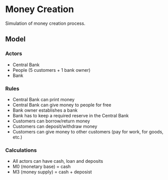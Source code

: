 # Money Creation

Simulation of money creation process.

## Model

### Actors
- Central Bank
- People (5 customers + 1 bank owner)
- Bank

### Rules
- Central Bank can print money
- Central Bank can give money to people for free
- Bank owner establishes a bank
- Bank has to keep a required reserve in the Central Bank
- Customers can borrow/return money
- Customers can deposit/withdraw money
- Customers can give money to other customers (pay for work, for goods, etc.)
 
### Calculations
- All actors can have cash, loan and deposits
- M0 (monetary base) = cash
- M3 (money supply) = cash + deposist
